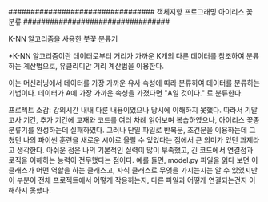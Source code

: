 #################################
객체지향 프로그래밍 아이리스 꽃 분류
#################################

K-NN 알고리즘을 사용한 붓꽃 분류기 

*K-NN 알고리즘이란 데이터로부터 거리가 가까운 K개의 다른 데이터를 참조하여 분류하는 계산법으로, 유클리디안 거리 계산법을 이용한다.

이는 머신러닝에서 데이터를 가장 가까운 유사 속성에 따라 분류하여 데이터를 분류하는 기법이다. 데이터가 A에 가장 가까운 속성을 가졌다면 "A일 것이다." 로 분류한다.

프로젝트 소감: 강의시간 내내 다룬 내용이었으나 당시에 이해하지 못했다. 따라서 기말고사 기간, 추가 기간에 교재와 코드를 여러 차례 읽어보며 복습하였으나, 아이리스 꽃종 분류기를 완성하는데 실패하였다.
그러나 단일 파일로 반복문, 조건문을 이용하는데 그쳤던 나의 파이썬 훈련을 새로운 시야로 올릴 수 있었다는 점에서 큰 의미가 있던 과제라고 생각한다.
아쉬운 점은 나의 기본적인 실력이 많이 부족했고, 긴 코드에서 연결점과 로직을 이해하는 능력이 전무했다는 점이다.
예를 들면, model.py 파일을 읽다 보면 이 클래스가 어떤 역할을 하는 클래스고, 자식 클래스로 무엇을 가지는지는 알 수 있었지만 이 부분이 전체 프로젝트에서 어떻게 작용하는지, 다른 파일과 어떻게 연결되는건지 이해하지 못했다.

